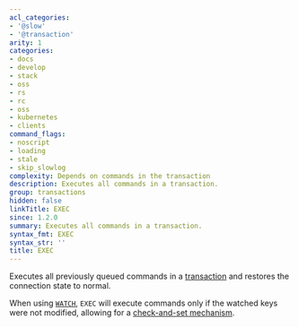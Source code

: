 ```yaml
---
acl_categories:
- '@slow'
- '@transaction'
arity: 1
categories:
- docs
- develop
- stack
- oss
- rs
- rc
- oss
- kubernetes
- clients
command_flags:
- noscript
- loading
- stale
- skip_slowlog
complexity: Depends on commands in the transaction
description: Executes all commands in a transaction.
group: transactions
hidden: false
linkTitle: EXEC
since: 1.2.0
summary: Executes all commands in a transaction.
syntax_fmt: EXEC
syntax_str: ''
title: EXEC
---
```

Executes all previously queued commands in a [transaction][tt] and restores the
connection state to normal.

[tt]: /topics/transactions

When using [`WATCH`](/commands/watch), `EXEC` will execute commands only if the watched keys were
not modified, allowing for a [check-and-set mechanism][ttc].

[ttc]: /topics/transactions#cas
